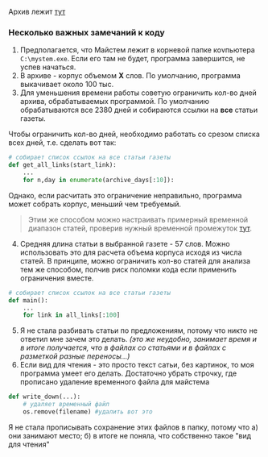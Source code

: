 Архив лежит [тут]()

### Несколько важных замечаний к коду

1. Предполагается, что Майстем лежит в корневой папке коvпьютера `C:\mystem.exe`. 
Если его там не будет, программа завершится, не успев начаться.
2. В архиве - корпус объемом **Х** слов. По умолчанию, программа выкачивает около 100 тыс.
3. Для уменьшения времени работы советую ограничить кол-во дней архива, обрабатываемых программой. 
По умолчанию обрабатываются все 2380 дней и собираются ссылки на **все** статьи газеты.

Чтобы ограничить кол-во дней, необходимо работать со срезом списка всех дней, т.е. сделать вот так:

```python
# собирает список ссылок на все статьи газеты
def get_all_links(start_link):
    ...
    for n,day in enumerate(archive_days[:10]):
```
Однако, если расчитать это ограничение неправильно, программа может собрать корпус, меньший чем требуемый.
> Этим же способом можно настраивать примерный временной диапазон статей, проверив нужный временной промежуток 
[тут](http://www.vpravda.ru/archive).

4. Средняя длина статьи в выбранной газете - 57 слов. Можно использовать это для расчета объема корпуса исходя из числа статей. 
В принципе, можно ограничить кол-во статей для анализа тем же способом, полчив риск поломки кода если применить ограничения вместе.
```python
# собирает список ссылок на все статьи газеты
def main():
    ...
    for link in all_links[:100]
```
5. Я не стала разбивать статьи по предложениям, потому что никто не ответил мне зачем это делать. 
*(это же неудобно, занимает время и в итоге получается, что в файлах со статьями и в файлах с разметкой разные переносы...)*
6. Если вид для чтения - это просто текст сатьи, без картинок, то моя программа умеет его делать.
Достаточно убрать строчку, где прописано удаление временного файла для майстема
```python
def write_down(...):
    # удаляет временный файл
    os.remove(filename) #удалить вот это
```
Я не стала прописывать сохранение этих файлов в папку, потому что 
а) они занимают место; б) в итоге не поняла, что собственно такое "вид для чтения"
